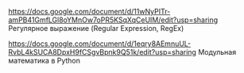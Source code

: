 https://docs.google.com/document/d/11wNyPITr-amPB41GmfLGl8oYMnOw7oPR5KSqXqCeUIM/edit?usp=sharing Регулярное выражение (Regular Expression, RegEx)

https://docs.google.com/document/d/1eqry8AEmnuUL-RvbL4kSUCA8DpxH9fCSgvBpnk9Q51k/edit?usp=sharing Модульная математика в Python

